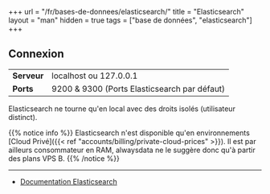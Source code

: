 +++
url = "/fr/bases-de-donnees/elasticsearch/"
title = "Elasticsearch"
layout = "man"
hidden = true
tags = ["base de données", "elasticsearch"]
+++

## Connexion

|             |                                              |
|-------------|----------------------------------------------|
| **Serveur** | localhost ou 127.0.0.1                       |
| **Ports**   | 9200 & 9300 (Ports Elasticsearch par défaut) |

Elasticsearch ne tourne qu'en local avec des droits isolés (utilisateur distinct).

{{% notice info %}}
Elasticsearch n'est disponible qu'en environnements [Cloud Privé]({{< ref "accounts/billing/private-cloud-prices" >}}). Il est par ailleurs consommateur en RAM, alwaysdata ne le suggère donc qu'à partir des plans VPS B.
{{% /notice %}}


---

- [Documentation Elasticsearch](https://www.elastic.co/guide/index.html)
